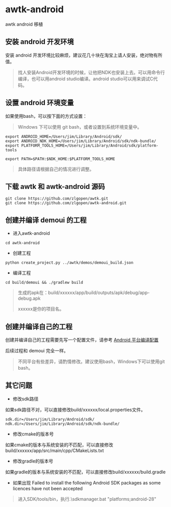 # awtk-android

awtk android 移植

## 安装 android 开发环境

安装 android 开发环境比较麻烦，建议花几十块在淘宝上请人安装，绝对物有所值。

> 找人安装Android开发环境的时候，让他把NDK也安装上去。可以用命令行编译，也可以用android studio编译。android studio可以用来调试C代码。

## 设置 android 环境变量

如果使用bash，可以按下面的方式设置：

> Windows 下可以使用 git bash，或者设置到系统环境变量中。

```
export ANDROID_HOME=/Users/jim/Library/Android/sdk/
export ANDROID_NDK_HOME=/Users/jim/Library/Android/sdk/ndk-bundle/
export PLATFORM_TOOLS_HOME=/Users/jim/Library/Android/sdk/platform-tools

export PATH=$PATH:$NDK_HOME:$PLATFORM_TOOLS_HOME
```

> 具体路径请根据自己的情况进行调整。


## 下载 awtk 和 awtk-android 源码

```
git clone https://github.com/zlgopen/awtk.git
git clone https://github.com/zlgopen/awtk-android.git
```

## 创建并编译 demoui 的工程

* 进入awtk-android

```
cd awtk-android 
```

* 创建工程

```
python create_project.py ../awtk/demos/demoui_build.json
```

* 编译工程


```
cd build/demoui && ./gradlew build
```

> 生成的apk在：build/xxxxxx/app/build/outputs/apk/debug/app-debug.apk 
> 
> xxxxxx是你的项目名。


## 创建并编译自己的工程

创建并编译自己的工程需要先写一个配置文件，请参考 [Android 平台编译配置](https://github.com/zlgopen/awtk/blob/master/docs/build_config.md)

后续过程和 demoui 完全一样。

> 不同平台有些差异，请酌情修改。建议使用bash，Windows下可以使用git bash。


## 其它问题

* 修改sdk路径

如果sdk路径不对，可以直接修改build/xxxxxx/local.properties文件。

```
sdk.dir=/Users/jim/Library/Android/sdk/
ndk.dir=/Users/jim/Library/Android/sdk/ndk-bundle/
```

* 修改cmake的版本号

如果cmake的版本与系统安装的不匹配，可以直接修改build/xxxxxx/app/src/main/cpp/CMakeLists.txt

* 修改gradle的版本号

如果gradle的版本与系统安装的不匹配，可以直接修改build/xxxxxx/build.gradle

* 如果出现 Failed to install the following Android SDK packages as some licences have not been accepted

> 进入SDK/tools/bin，执行.\sdkmanager.bat "platforms;android-28"